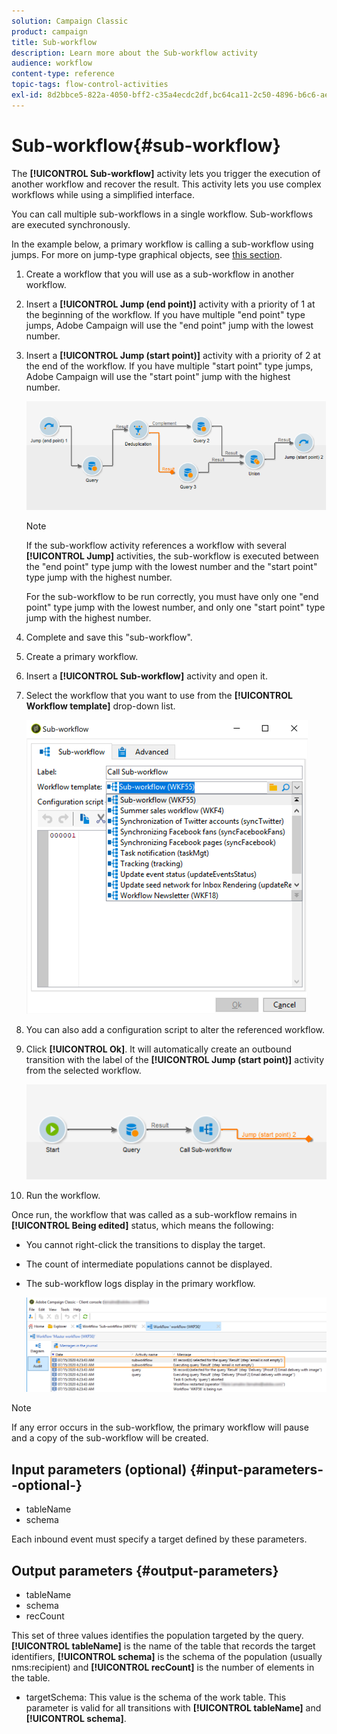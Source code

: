 ```yaml
---
solution: Campaign Classic
product: campaign
title: Sub-workflow
description: Learn more about the Sub-workflow activity
audience: workflow
content-type: reference
topic-tags: flow-control-activities
exl-id: 8d2bbce5-822a-4050-bff2-c35a4ecdc2df,bc64ca11-2c50-4896-b6c6-ae42c0315924
---
```

# Sub-workflow{#sub-workflow}

The **[!UICONTROL Sub-workflow]** activity lets you trigger the execution of another workflow and recover the result. This activity lets you use complex workflows while using a simplified interface.

You can call multiple sub-workflows in a single workflow. Sub-workflows are executed synchronously.

In the example below, a primary workflow is calling a sub-workflow using jumps. For more on jump-type graphical objects, see [this section](../../workflow/using/jump--start-point-and-end-point-.md).

1. Create a workflow that you will use as a sub-workflow in another workflow.
1. Insert a **[!UICONTROL Jump (end point)]** activity with a priority of 1 at the beginning of the workflow. If you have multiple "end point" type jumps, Adobe Campaign will use the "end point" jump with the lowest number.
1. Insert a **[!UICONTROL Jump (start point)]** activity with a priority of 2 at the end of the workflow. If you have multiple "start point" type jumps, Adobe Campaign will use the "start point" jump with the highest number.

   ![](assets/subworkflow_jumps.png)

   >[!NOTE]
   >
   >If the sub-workflow activity references a workflow with several **[!UICONTROL Jump]** activities, the sub-workflow is executed between the "end point" type jump with the lowest number and the "start point" type jump with the highest number.
   >
   >For the sub-workflow to be run correctly, you must have only one "end point" type jump with the lowest number, and only one "start point" type jump with the highest number.

1. Complete and save this "sub-workflow".
1. Create a primary workflow.
1. Insert a **[!UICONTROL Sub-workflow]** activity and open it.
1. Select the workflow that you want to use from the **[!UICONTROL Workflow template]** drop-down list.

   ![](assets/subworkflow_selection.png)

1. You can also add a configuration script to alter the referenced workflow.
1. Click **[!UICONTROL Ok]**. It will automatically create an outbound transition with the label of the **[!UICONTROL Jump (start point)]** activity from the selected workflow.

   ![](assets/subworkflow_outbound.png)

1. Run the workflow.

Once run, the workflow that was called as a sub-workflow remains in **[!UICONTROL Being edited]** status, which means the following:

* You cannot right-click the transitions to display the target.
* The count of intermediate populations cannot be displayed.
* The sub-workflow logs display in the primary workflow.

   ![](assets/subworkflow_logs.png)

>[!NOTE]
>
>If any error occurs in the sub-workflow, the primary workflow will pause and a copy of the sub-workflow will be created.

## Input parameters (optional) {#input-parameters--optional-}

* tableName
* schema

Each inbound event must specify a target defined by these parameters.

## Output parameters {#output-parameters}

* tableName
* schema
* recCount

This set of three values identifies the population targeted by the query. **[!UICONTROL tableName]** is the name of the table that records the target identifiers, **[!UICONTROL schema]** is the schema of the population (usually nms:recipient) and **[!UICONTROL recCount]** is the number of elements in the table.

* targetSchema: This value is the schema of the work table. This parameter is valid for all transitions with **[!UICONTROL tableName]** and **[!UICONTROL schema]**.
